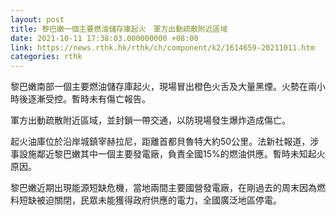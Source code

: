 ```yaml
---
layout: post
title: 黎巴嫩一個主要燃油儲存庫起火　軍方出動疏散附近區域
date: 2021-10-11 17:38:03.000000000 +08:00
link: https://news.rthk.hk/rthk/ch/component/k2/1614659-20211011.htm
categories: rthk
---
```


黎巴嫩南部一個主要燃油儲存庫起火，現場冒出橙色火舌及大量黑煙。火勢在兩小時後逐漸受控。暫時未有傷亡報告。

軍方出動疏散附近區域，並封鎖一帶交通，以防現場發生爆炸造成傷亡。

起火油庫位於沿岸城鎮宰赫拉尼，距離首都貝魯特大約50公里。法新社報道，涉事設施鄰近黎巴嫩其中一個主要發電廠，負責全國15%的燃油供應。暫時未知起火原因。

黎巴嫩近期出現能源短缺危機，當地兩間主要國營發電廠，在剛過去的周末因為燃料短缺被迫關閉，民眾未能獲得政府供應的電力，全國廣泛地區停電。
